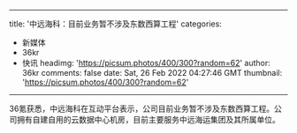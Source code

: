 
---
title: '中远海科：目前业务暂不涉及东数西算工程'
categories: 
 - 新媒体
 - 36kr
 - 快讯
headimg: 'https://picsum.photos/400/300?random=62'
author: 36kr
comments: false
date: Sat, 26 Feb 2022 04:27:46 GMT
thumbnail: 'https://picsum.photos/400/300?random=62'
---

<div>   
36氪获悉，中远海科在互动平台表示，公司目前业务暂不涉及东数西算工程。公司拥有自建自用的云数据中心机房，目前主要服务中远海运集团及其所属单位。  
</div>
            